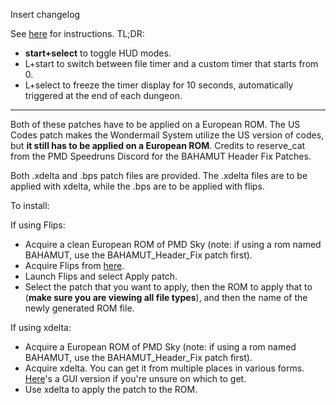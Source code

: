 Insert changelog

See [here](/README.md) for instructions.
TL;DR:
 - **start+select** to toggle HUD modes.
 - L+start to switch between file timer and a custom timer that starts from 0.
 - L+select to freeze the timer display for 10 seconds, automatically triggered at the end of each dungeon.

---

Both of these patches have to be applied on a European ROM. The US Codes patch makes the Wondermail System utilize the US version of codes, but **it still has to be applied on a European ROM**.
Credits to reserve_cat from the PMD Speedruns Discord for the BAHAMUT Header Fix Patches.

Both .xdelta and .bps patch files are provided.
The .xdelta files are to be applied with xdelta, while the .bps are to be applied with flips.

To install:

If using Flips:

- Acquire a clean European ROM of PMD Sky (note: if using a rom named BAHAMUT, use the BAHAMUT_Header_Fix patch first).
- Acquire Flips from [here](https://www.smwcentral.net/?a=details&id=11474&p=section).
- Launch Flips and select Apply patch.
- Select the patch that you want to apply, then the ROM to apply that to (**make sure you are viewing all file types**), and then the name of the newly generated ROM file.

If using xdelta:

- Acquire a European ROM of PMD Sky (note: if using a rom named BAHAMUT, use the BAHAMUT_Header_Fix patch first).
- Acquire xdelta. You can get it from multiple places in various forms. [Here](https://www.romhacking.net/utilities/704/)'s a GUI version if you're unsure on which to get.
- Use xdelta to apply the patch to the ROM.